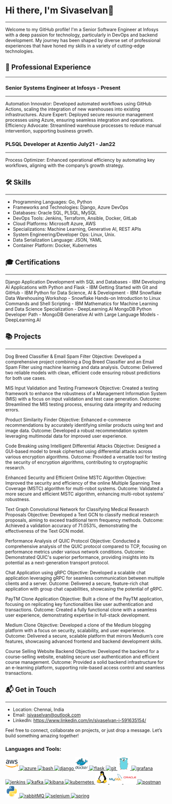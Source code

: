 # Hi there, I'm Sivaselvan👋
-------------------------------
Welcome to my GitHub profile! I'm a Senior Software Engineer at Infosys with a deep passion for technology, particularly in DevOps and backend development. My journey has been shaped by diverse set of professional experiences that have honed my skills in a variety of cutting-edge technologies.

## 🚀 Professional Experience
---------------------------------

### Senior Systems Engineer at Infosys - Present
--------------------------------------------
Automation Innovator: Developed automated workflows using GitHub Actions, scaling the integration of new warehouses into existing infrastructures.
Azure Expert: Deployed secure resource management processes using Azure, ensuring seamless integration and operations.
Efficiency Advocate: Streamlined warehouse processes to reduce manual intervention, supporting business growth.

### PLSQL Developer at Azentio July21 - Jan22
------------------------------------
Process Optimizer: Enhanced operational efficiency by automating key workflows, aligning with the company’s growth strategy.


## 🛠️ Skills
-------------------------
- Programming Languages: Go, Python
- Frameworks and Technologies: Django, Azure DevOps
- Databases: Oracle SQL, PLSQL, MySQL
- DevOps Tools: Jenkins, Terraform, Ansible, Docker, GitLab
- Cloud Platforms: Microsoft Azure, AWS
- Specializations: Machine Learning, Generative AI, REST APIs
- System Engineering/Developer Ops: Linux, Unix.
- Data Serialization Language: JSON, YAML
- Container Platform: Docker, Kubernetes



## 🎓 Certifications
---------------------------
Django Application Development with SQL and Databases - IBM
Developing AI Applications with Python and Flask - IBM
Getting Started with Git and GitHub - IBM
Python for Data Science, AI & Development - IBM
Snowflake Data Warehousing Workshop - Snowflake
Hands-on Introduction to Linux Commands and Shell Scripting - IBM
Mathematics for Machine Learning and Data Science Specialization - DeepLearning.AI
MongoDB Python Developer Path - MongoDB
Generative AI with Large Language Models - DeepLearning.AI


## 📚 Projects
---------------
Dog Breed Classifier & Email Spam Filter
Objective: Developed a comprehensive project combining a Dog Breed Classifier and an Email Spam Filter using machine learning and data analysis.
Outcome: Delivered two reliable models with clean, efficient code ensuring robust predictions for both use cases.

MIS Input Validation and Testing Framework
Objective: Created a testing framework to enhance the robustness of a Management Information System (MIS) with a focus on input validation and test case generation.
Outcome: Streamlined the MIS testing process, ensuring data integrity and reducing errors.

Product Similarity Finder
Objective: Enhanced e-commerce recommendations by accurately identifying similar products using text and image data.
Outcome: Developed a robust recommendation system leveraging multimodal data for improved user experience.

Code Breaking using Intelligent Differential Attacks
Objective: Designed a GUI-based model to break ciphertext using differential attacks across various encryption algorithms.
Outcome: Provided a versatile tool for testing the security of encryption algorithms, contributing to cryptographic research.

Enhanced Security and Efficient Online MSTC Algorithm
Objective: Improved the security and efficiency of the online Multiple Spanning Tree Coverage (MSTC) algorithm for multi-robot systems.
Outcome: Validated a more secure and efficient MSTC algorithm, enhancing multi-robot systems' robustness.

Text Graph Convolutional Network for Classifying Medical Research Proposals
Objective: Developed a Text GCN to classify medical research proposals, aiming to exceed traditional term frequency methods.
Outcome: Achieved a validation accuracy of 71.053%, demonstrating the effectiveness of the Text GCN model.

Performance Analysis of QUIC Protocol
Objective: Conducted a comprehensive analysis of the QUIC protocol compared to TCP, focusing on performance metrics under various network conditions.
Outcome: Demonstrated QUIC's superior performance, providing insights into its potential as a next-generation transport protocol.

Chat Application using gRPC
Objective: Developed a scalable chat application leveraging gRPC for seamless communication between multiple clients and a server.
Outcome: Delivered a secure, feature-rich chat application with group chat capabilities, showcasing the potential of gRPC.

PayTM Clone Application
Objective: Built a clone of the PayTM application, focusing on replicating key functionalities like user authentication and transactions.
Outcome: Created a fully functional clone with a seamless user experience, demonstrating expertise in full-stack development.

Medium Clone
Objective: Developed a clone of the Medium blogging platform with a focus on security, scalability, and user experience.
Outcome: Delivered a secure, scalable platform that mirrors Medium’s core features, showcasing advanced frontend and backend development skills.

Course Selling Website Backend
Objective: Developed the backend for a course-selling website, enabling secure user authentication and efficient course management.
Outcome: Provided a solid backend infrastructure for an e-learning platform, supporting role-based access control and seamless transactions.


## 📬 Get in Touch
---------------------------------
- Location: Chennai, India
- Email: isivaselvan@outlook.com
- LinkedIn: https://www.linkedin.com/in/sivaselvan-i-591635154/

Feel free to connect, collaborate on projects, or just drop a message. Let’s build something amazing together!


<h3 align="left">Languages and Tools:</h3>
<p align="left"> <a href="https://aws.amazon.com" target="_blank" rel="noreferrer"> <img src="https://raw.githubusercontent.com/devicons/devicon/master/icons/amazonwebservices/amazonwebservices-original-wordmark.svg" alt="aws" width="40" height="40"/> </a> <a href="https://azure.microsoft.com/en-in/" target="_blank" rel="noreferrer"> <img src="https://www.vectorlogo.zone/logos/microsoft_azure/microsoft_azure-icon.svg" alt="azure" width="40" height="40"/> </a> <a href="https://www.gnu.org/software/bash/" target="_blank" rel="noreferrer"> <img src="https://www.vectorlogo.zone/logos/gnu_bash/gnu_bash-icon.svg" alt="bash" width="40" height="40"/> </a> <a href="https://www.djangoproject.com/" target="_blank" rel="noreferrer"> <img src="https://cdn.worldvectorlogo.com/logos/django.svg" alt="django" width="40" height="40"/> </a> <a href="https://www.docker.com/" target="_blank" rel="noreferrer"> <img src="https://raw.githubusercontent.com/devicons/devicon/master/icons/docker/docker-original-wordmark.svg" alt="docker" width="40" height="40"/> </a> <a href="https://flask.palletsprojects.com/" target="_blank" rel="noreferrer"> <img src="https://www.vectorlogo.zone/logos/pocoo_flask/pocoo_flask-icon.svg" alt="flask" width="40" height="40"/> </a> <a href="https://git-scm.com/" target="_blank" rel="noreferrer"> <img src="https://www.vectorlogo.zone/logos/git-scm/git-scm-icon.svg" alt="git" width="40" height="40"/> </a> <a href="https://golang.org" target="_blank" rel="noreferrer"> <img src="https://raw.githubusercontent.com/devicons/devicon/master/icons/go/go-original.svg" alt="go" width="40" height="40"/> </a> <a href="https://grafana.com" target="_blank" rel="noreferrer"> <img src="https://www.vectorlogo.zone/logos/grafana/grafana-icon.svg" alt="grafana" width="40" height="40"/> </a> <a href="https://www.jenkins.io" target="_blank" rel="noreferrer"> <img src="https://www.vectorlogo.zone/logos/jenkins/jenkins-icon.svg" alt="jenkins" width="40" height="40"/> </a> <a href="https://kafka.apache.org/" target="_blank" rel="noreferrer"> <img src="https://www.vectorlogo.zone/logos/apache_kafka/apache_kafka-icon.svg" alt="kafka" width="40" height="40"/> </a> <a href="https://www.elastic.co/kibana" target="_blank" rel="noreferrer"> <img src="https://www.vectorlogo.zone/logos/elasticco_kibana/elasticco_kibana-icon.svg" alt="kibana" width="40" height="40"/> </a> <a href="https://kubernetes.io" target="_blank" rel="noreferrer"> <img src="https://www.vectorlogo.zone/logos/kubernetes/kubernetes-icon.svg" alt="kubernetes" width="40" height="40"/> </a> <a href="https://www.linux.org/" target="_blank" rel="noreferrer"> <img src="https://raw.githubusercontent.com/devicons/devicon/master/icons/linux/linux-original.svg" alt="linux" width="40" height="40"/> </a> <a href="https://www.mysql.com/" target="_blank" rel="noreferrer"> <img src="https://raw.githubusercontent.com/devicons/devicon/master/icons/mysql/mysql-original-wordmark.svg" alt="mysql" width="40" height="40"/> </a> <a href="https://www.oracle.com/" target="_blank" rel="noreferrer"> <img src="https://raw.githubusercontent.com/devicons/devicon/master/icons/oracle/oracle-original.svg" alt="oracle" width="40" height="40"/> </a> <a href="https://postman.com" target="_blank" rel="noreferrer"> <img src="https://www.vectorlogo.zone/logos/getpostman/getpostman-icon.svg" alt="postman" width="40" height="40"/> </a> <a href="https://www.python.org" target="_blank" rel="noreferrer"> <img src="https://raw.githubusercontent.com/devicons/devicon/master/icons/python/python-original.svg" alt="python" width="40" height="40"/> </a> <a href="https://www.rabbitmq.com" target="_blank" rel="noreferrer"> <img src="https://www.vectorlogo.zone/logos/rabbitmq/rabbitmq-icon.svg" alt="rabbitMQ" width="40" height="40"/> </a> <a href="https://www.selenium.dev" target="_blank" rel="noreferrer"> <img src="https://raw.githubusercontent.com/detain/svg-logos/780f25886640cef088af994181646db2f6b1a3f8/svg/selenium-logo.svg" alt="selenium" width="40" height="40"/> </a> <a href="https://spring.io/" target="_blank" rel="noreferrer"> <img src="https://www.vectorlogo.zone/logos/springio/springio-icon.svg" alt="spring" width="40" height="40"/> </a> </p>
